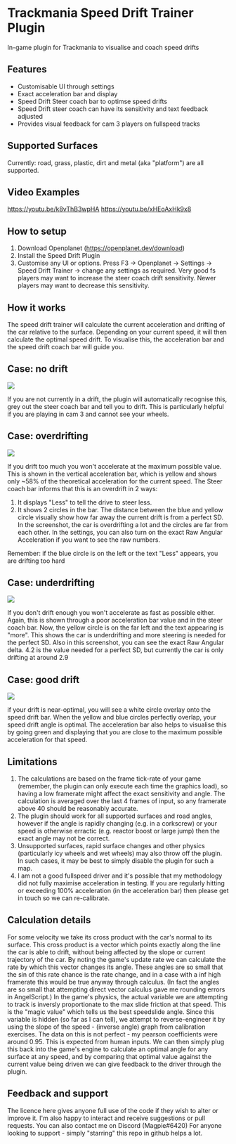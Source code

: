 # Trackmania Speed Drift Trainer Plugin
 In-game plugin for Trackmania to visualise and coach speed drifts

## Features
* Customisable UI through settings
* Exact acceleration bar and display
* Speed Drift Steer coach bar to optimse speed drifts
* Speed Drift steer coach can have its sensitivity and text feedback adjusted
* Provides visual feedback for cam 3 players on fullspeed tracks

## Supported Surfaces
Currently: road, grass, plastic, dirt and metal (aka "platform") are all supported.

## Video Examples
https://youtu.be/k8vThB3wpHA
https://youtu.be/xHEoAxHk9x8

## How to setup
1. Download Openplanet (https://openplanet.dev/download)
2. Install the Speed Drift Plugin
3. Customise any UI or options. Press F3 -> Openplanet -> Settings -> Speed Drift Trainer -> change any settings as required.
Very good fs players may want to increase the steer coach drift sensitivity. Newer players may want to decrease this sensitivity.

## How it works
The speed drift trainer will calculate the current acceleration and drifting of the car relative to the surface.
Depending on your current speed, it will then calculate the optimal speed drift.
To visualise this, the acceleration bar and the speed drift coach bar will guide you.

## Case: no drift
![](screenshots/no%20drift.PNG)

If you are not currently in a drift, the plugin will automatically recognise this, grey out the steer coach bar and tell you to drift.
This is particularly helpful if you are playing in cam 3 and cannot see your wheels.

## Case: overdrifting
![](screenshots/overdrifting.PNG)

If you drift too much you won't accelerate at the maximum possible value.
This is shown in the vertical acceleration bar, which is yellow and shows only ~58% of the theoretical acceleration for the current speed.
The Steer coach bar informs that this is an overdrift in 2 ways:
1. It displays "Less" to tell the drive to steer less.
2. It shows 2 circles in the bar. The distance between the blue and yellow circle visually show how far away the current drift is from a perfect SD. In the screenshot, the car is overdrifting a lot and the circles are far from each other.
In the settings, you can also turn on the exact Raw Angular Acceleration if you want to see the raw numbers.

Remember: if the blue circle is on the left or the text "Less" appears, you are drifting too hard

## Case: underdrifting
![](screenshots/underdrifting.PNG)

If you don't drift enough you won't accelerate as fast as possible either.
Again, this is shown through a poor acceleration bar value and in the steer coach bar.
Now, the yellow circle is on the far left and the text appearing is "more". This shows the car is underdrifting and more steering is needed for the perfect SD.
Also in this screenshot, you can see the exact Raw Angular delta. 4.2 is the value needed for a perfect SD, but currently the car is only drifting at around 2.9

## Case: good drift
![](screenshots/good%20drift.PNG)

if your drift is near-optimal, you will see a white circle overlay onto the speed drift bar. When the yellow and blue circles perfectly overlap, your speed drift angle is optimal.
The acceleration bar also helps to visualise this by going green and displaying that you are close to the maximum possible acceleration for that speed.

## Limitations
1. The calculations are based on the frame tick-rate of your game (remember, the plugin can only execute each time the graphics load), so having a low framerate might affect the exact sensitivity and angle. The calculation is averaged over the last 4 frames of input, so any framerate above 40 should be reasonably accurate.
2. The plugin should work for all supported surfaces and road angles, however if the angle is rapidly changing (e.g. in a corkscrew) or your speed is otherwise erractic (e.g. reactor boost or large jump) then the exact angle may not be correct.
3. Unsupported surfaces, rapid surface changes and other physics (particularly icy wheels and wet wheels) may also throw off the plugin. In such cases, it may be best to simply disable the plugin for such a map.
4. I am not a good fullspeed driver and it's possible that my methodology did not fully maximise acceleration in testing. If you are regularly hitting or exceeding 100% acceleration (in the acceleration bar) then please get in touch so we can re-calibrate.

## Calculation details
For some velocity we take its cross product with the car's normal to its surface. This cross product is a vector which points exactly along the line the car is able to drift, without being affected by the slope or current trajectory of the car.
By noting the game's update rate we can calculate the rate by which this vector changes its angle. These angles are so small that the sin of this rate chance is the rate change, and in a case with a inf high framerate this would be true anyway through calculus. (In fact the angles are so small that attempting direct vector calculus gave me rounding errors in AngelScript.)
In the game's physics, the actual variable we are attempting to track is inversly proportionate to the max slide friction at that speed. This is the "magic value" which tells us the best speedslide angle.
Since this variable is hidden (so far as I can tell), we attempt to reverse-engineer it by using the slope of the speed - (inverse angle) graph from calibration exercises. The data on this is not perfect - my pearson coefficients were around 0.95. This is expected from human inputs.
We can then simply plug this back into the game's engine to calculate an optimal angle for any surface at any speed, and by comparing that optimal value against the current value being driven we can give feedback to the driver through the plugin.

## Feedback and support
The licence here gives anyone full use of the code if they wish to alter or improve it. I'm also happy to interact and receive suggestions or pull requests. You can also contact me on Discord (Magpie#6420)
For anyone looking to support - simply "starring" this repo in github helps a lot.